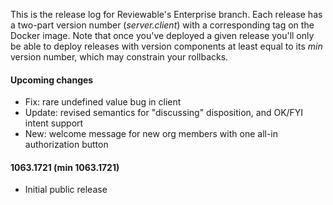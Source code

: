 This is the release log for Reviewable's Enterprise branch.  Each release has a two-part version number (_server.client_) with a corresponding tag on the Docker image.  Note that once you've deployed a given release you'll only be able to deploy releases with version components at least equal to its _min_ version number, which may constrain your rollbacks.

#### Upcoming changes
- Fix: rare undefined value bug in client
- Update: revised semantics for "discussing" disposition, and OK/FYI intent support
- New: welcome message for new org members with one all-in authorization button

#### 1063.1721 (min 1063.1721)
- Initial public release
